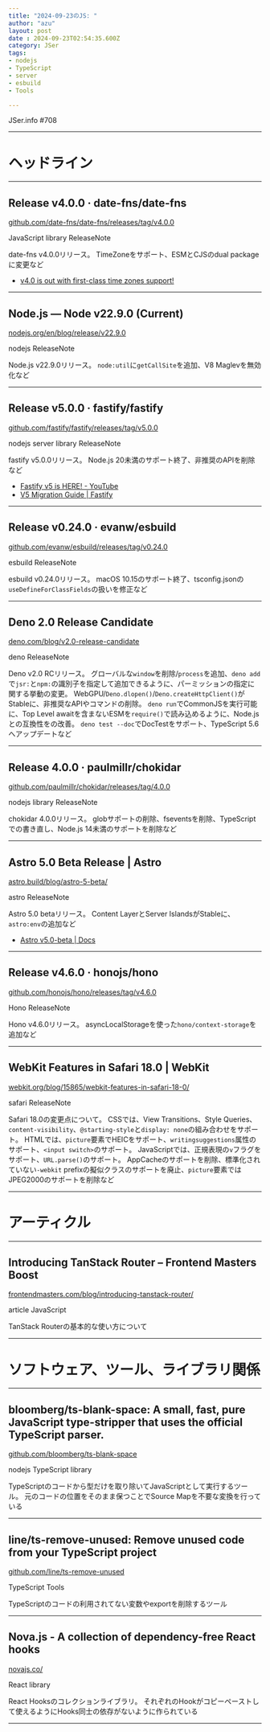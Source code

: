 ```yaml
---
title: "2024-09-23のJS: "
author: "azu"
layout: post
date : 2024-09-23T02:54:35.600Z
category: JSer
tags:
- nodejs
- TypeScript
- server
- esbuild
- Tools

---
```


JSer.info #708

----

<h1 class="site-genre">ヘッドライン</h1>

----

## Release v4.0.0 · date-fns/date-fns
[github.com/date-fns/date-fns/releases/tag/v4.0.0](https://github.com/date-fns/date-fns/releases/tag/v4.0.0 "Release v4.0.0 · date-fns/date-fns")
<p class="jser-tags jser-tag-icon"><span class="jser-tag">JavaScript</span> <span class="jser-tag">library</span> <span class="jser-tag">ReleaseNote</span></p>

date-fns v4.0.0リリース。
TimeZoneをサポート、ESMとCJSのdual packageに変更など

- [v4.0 is out with first-class time zones support!](https://blog.date-fns.org/v40-with-time-zone-support/ "v4.0 is out with first-class time zones support!")

----

## Node.js — Node v22.9.0 (Current)
[nodejs.org/en/blog/release/v22.9.0](https://nodejs.org/en/blog/release/v22.9.0 "Node.js — Node v22.9.0 (Current)")
<p class="jser-tags jser-tag-icon"><span class="jser-tag">nodejs</span> <span class="jser-tag">ReleaseNote</span></p>

Node.js v22.9.0リリース。
`node:util`に`getCallSite`を追加、V8 Maglevを無効化など


----

## Release v5.0.0 · fastify/fastify
[github.com/fastify/fastify/releases/tag/v5.0.0](https://github.com/fastify/fastify/releases/tag/v5.0.0 "Release v5.0.0 · fastify/fastify")
<p class="jser-tags jser-tag-icon"><span class="jser-tag">nodejs</span> <span class="jser-tag">server</span> <span class="jser-tag">library</span> <span class="jser-tag">ReleaseNote</span></p>

fastify v5.0.0リリース。
Node.js 20未満のサポート終了、非推奨のAPIを削除など

- [Fastify v5 is HERE! - YouTube](https://www.youtube.com/watch?v=M57Vi8NnxUM "Fastify v5 is HERE! - YouTube")
- [V5 Migration Guide | Fastify](https://fastify.dev/docs/latest/Guides/Migration-Guide-V5/ "V5 Migration Guide | Fastify")

----

## Release v0.24.0 · evanw/esbuild
[github.com/evanw/esbuild/releases/tag/v0.24.0](https://github.com/evanw/esbuild/releases/tag/v0.24.0 "Release v0.24.0 · evanw/esbuild")
<p class="jser-tags jser-tag-icon"><span class="jser-tag">esbuild</span> <span class="jser-tag">ReleaseNote</span></p>

esbuild v0.24.0リリース。
macOS 10.15のサポート終了、tsconfig.jsonの`useDefineForClassFields`の扱いを修正など


----

## Deno 2.0 Release Candidate
[deno.com/blog/v2.0-release-candidate](https://deno.com/blog/v2.0-release-candidate "Deno 2.0 Release Candidate")
<p class="jser-tags jser-tag-icon"><span class="jser-tag">deno</span> <span class="jser-tag">ReleaseNote</span></p>

Deno v2.0 RCリリース。
グローバルな`window`を削除/`process`を追加、`deno add`で`jsr:`と`npm:`の識別子を指定して追加できるように、パーミッションの指定に関する挙動の変更。
WebGPU/`Deno.dlopen()`/`Deno.createHttpClient()`がStableに、非推奨なAPIやコマンドの削除。
`deno run`でCommonJSを実行可能に、Top Level awaitを含まないESMを`require()`で読み込めるように、Node.jsとの互換性をの改善。
`deno test --doc`でDocTestをサポート、TypeScript 5.6へアップデートなど


----

## Release 4.0.0 · paulmillr/chokidar
[github.com/paulmillr/chokidar/releases/tag/4.0.0](https://github.com/paulmillr/chokidar/releases/tag/4.0.0 "Release 4.0.0 · paulmillr/chokidar")
<p class="jser-tags jser-tag-icon"><span class="jser-tag">nodejs</span> <span class="jser-tag">library</span> <span class="jser-tag">ReleaseNote</span></p>

chokidar 4.0.0リリース。
globサポートの削除、fseventsを削除、TypeScriptでの書き直し、Node.js 14未満のサポートを削除など


----

## Astro 5.0 Beta Release | Astro
[astro.build/blog/astro-5-beta/](https://astro.build/blog/astro-5-beta/ "Astro 5.0 Beta Release | Astro")
<p class="jser-tags jser-tag-icon"><span class="jser-tag">astro</span> <span class="jser-tag">ReleaseNote</span></p>

Astro 5.0 betaリリース。
Content LayerとServer IslandsがStableに、`astro:env`の追加など

- [Astro v5.0-beta | Docs](https://5-0-0-beta.docs.astro.build/en/guides/upgrade-to/v5/ "Astro v5.0-beta | Docs")

----

## Release v4.6.0 · honojs/hono
[github.com/honojs/hono/releases/tag/v4.6.0](https://github.com/honojs/hono/releases/tag/v4.6.0 "Release v4.6.0 · honojs/hono")
<p class="jser-tags jser-tag-icon"><span class="jser-tag">Hono</span> <span class="jser-tag">ReleaseNote</span></p>

Hono v4.6.0リリース。
asyncLocalStorageを使った`hono/context-storage`を追加など


----

## WebKit Features in Safari 18.0 | WebKit
[webkit.org/blog/15865/webkit-features-in-safari-18-0/](https://webkit.org/blog/15865/webkit-features-in-safari-18-0/ "WebKit Features in Safari 18.0 | WebKit")
<p class="jser-tags jser-tag-icon"><span class="jser-tag">safari</span> <span class="jser-tag">ReleaseNote</span></p>

Safari 18.0の変更点について。
CSSでは、View Transitions、Style Queries、`content-visibility`、`@starting-style`と`display: none`の組み合わせをサポート。
HTMLでは、`picture`要素でHEICをサポート、`writingsuggestions`属性のサポート、`<input switch>`のサポート。
JavaScriptでは、正規表現の`v`フラグをサポート、`URL.parse()`のサポート。
AppCacheのサポートを削除、標準化されていない`-webkit` prefixの擬似クラスのサポートを廃止、`picture`要素ではJPEG2000のサポートを削除など


----
<h1 class="site-genre">アーティクル</h1>

----

## Introducing TanStack Router – Frontend Masters Boost
[frontendmasters.com/blog/introducing-tanstack-router/](https://frontendmasters.com/blog/introducing-tanstack-router/ "Introducing TanStack Router – Frontend Masters Boost")
<p class="jser-tags jser-tag-icon"><span class="jser-tag">article</span> <span class="jser-tag">JavaScript</span></p>

TanStack Routerの基本的な使い方について


----
<h1 class="site-genre">ソフトウェア、ツール、ライブラリ関係</h1>

----

## bloomberg/ts-blank-space: A small, fast, pure JavaScript type-stripper that uses the official TypeScript parser.
[github.com/bloomberg/ts-blank-space](https://github.com/bloomberg/ts-blank-space "bloomberg/ts-blank-space: A small, fast, pure JavaScript type-stripper that uses the official TypeScript parser.")
<p class="jser-tags jser-tag-icon"><span class="jser-tag">nodejs</span> <span class="jser-tag">TypeScript</span> <span class="jser-tag">library</span></p>

TypeScriptのコードから型だけを取り除いてJavaScriptとして実行するツール。
元のコードの位置をそのまま保つことでSource Mapを不要な変換を行っている


----

## line/ts-remove-unused: Remove unused code from your TypeScript project
[github.com/line/ts-remove-unused](https://github.com/line/ts-remove-unused "line/ts-remove-unused: Remove unused code from your TypeScript project")
<p class="jser-tags jser-tag-icon"><span class="jser-tag">TypeScript</span> <span class="jser-tag">Tools</span></p>

TypeScriptのコードの利用されてない変数やexportを削除するツール


----

## Nova.js - A collection of dependency-free React hooks
[novajs.co/](https://novajs.co/ "Nova.js - A collection of dependency-free React hooks")
<p class="jser-tags jser-tag-icon"><span class="jser-tag">React</span> <span class="jser-tag">library</span></p>

React Hooksのコレクションライブラリ。
それぞれのHookがコピーペーストして使えるようにHooks同士の依存がないように作られている


----
